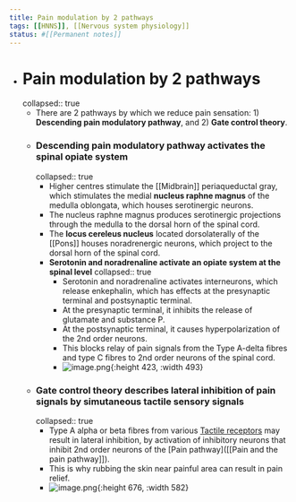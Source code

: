 ```yaml
---
title: Pain modulation by 2 pathways
tags: [[HNNS]], [[Nervous system physiology]]
status: #[[Permanent notes]] 
---
```


- # Pain modulation by 2 pathways
  collapsed:: true
	- There are 2 pathways by which we reduce pain sensation: 1) **Descending pain modulatory pathway**, and 2) **Gate control theory**.
	- ### Descending pain modulatory pathway activates the spinal opiate system
	  collapsed:: true
		- Higher centres stimulate the [[Midbrain]] periaqueductal gray, which stimulates the medial **nucleus raphne magnus** of the medulla oblongata, which houses serotinergic neurons.
		- The nucleus raphne magnus produces serotinergic projections through the medulla to the dorsal horn of the spinal cord.
		- The **locus cereleus nucleus** located dorsolaterally of the [[Pons]] houses noradrenergic neurons, which project to the dorsal horn of the spinal cord.
		- **Serotonin and noradrenaline activate an opiate system at the spinal level**
		  collapsed:: true
			- Serotonin and noradrenaline activates interneurons, which release enkephalin, which has effects at the presynaptic terminal and postsynaptic terminal.
			- At the presynaptic terminal, it inhibits the release of glutamate and substance P.
			- At the postsynaptic terminal, it causes hyperpolarization of the 2nd order neurons.
			- This blocks relay of pain signals from the Type A-delta fibres and type C fibres to 2nd order neurons of the spinal cord.
			- ![image.png](../assets/image_1672916843438_0.png){:height 423, :width 493}
	- ### Gate control theory describes lateral inhibition of pain signals by simutaneous tactile sensory signals
	  collapsed:: true
		- Type A alpha or beta fibres from various [Tactile receptors](((63b38605-65e0-4680-8d31-4d353bed6b4e))) may result in lateral inhibition, by activation of inhibitory neurons that inhibit 2nd order neurons of the [Pain pathway]([[Pain and the pain pathway]]).
		- This is why rubbing the skin near painful area can result in pain relief.
		- ![image.png](../assets/image_1672916852028_0.png){:height 676, :width 582}